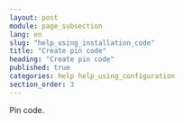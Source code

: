 ```yaml
---
layout: post
module: page_subsection
lang: en
slug: "help_using_installation_code"
title: "Create pin code"
heading: "Create pin code"
published: true
categories: help help_using_configuration
section_order: 3
---
```


Pin code.
